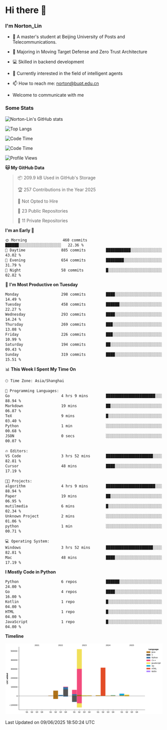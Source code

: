 
# Hi there 👋

### I'm Norton_Lin
- 🏫 A master's student at Beijing University of Posts and Telecommunications.
- 🌱 Majoring in Moving Target Defense and Zero Trust Architecture
- 💻 Skilled in backend development
- 🤖 Currently interested in the field of intelligent agents
- 📫 How to reach me: [norton@bupt.edu.cn](mailto:norton@bupt.edu.cn)

- Welcome to communicate with me

### Some Stats
![Norton-Lin's GitHub stats](https://github-readme-stats.vercel.app/api?username=Norton-Lin&count_private=true&show_icons=true&theme=radical)

![Top Langs](https://github-readme-stats.vercel.app/api/top-langs/?username=Norton-Lin&langs_count=10&layout=compact)

![Code Time](https://github-readme-stats.vercel.app/api/wakatime?username=Norton_Lin)

<!--START_SECTION:waka-->
![Code Time](http://img.shields.io/badge/Code%20Time-981%20hrs%2050%20mins-blue)

![Profile Views](http://img.shields.io/badge/Profile%20Views-0-blue)

**🐱 My GitHub Data** 

> 📦 209.9 kB Used in GitHub's Storage 
 > 
> 🏆 257 Contributions in the Year 2025
 > 
> 🚫 Not Opted to Hire
 > 
> 📜 23 Public Repositories 
 > 
> 🔑 11 Private Repositories 
 > 
**I'm an Early 🐤** 

```text
🌞 Morning                460 commits         ██████░░░░░░░░░░░░░░░░░░░   22.36 % 
🌆 Daytime                885 commits         ███████████░░░░░░░░░░░░░░   43.02 % 
🌃 Evening                654 commits         ████████░░░░░░░░░░░░░░░░░   31.79 % 
🌙 Night                  58 commits          █░░░░░░░░░░░░░░░░░░░░░░░░   02.82 % 
```
📅 **I'm Most Productive on Tuesday** 

```text
Monday                   298 commits         ████░░░░░░░░░░░░░░░░░░░░░   14.49 % 
Tuesday                  458 commits         ██████░░░░░░░░░░░░░░░░░░░   22.27 % 
Wednesday                293 commits         ████░░░░░░░░░░░░░░░░░░░░░   14.24 % 
Thursday                 269 commits         ███░░░░░░░░░░░░░░░░░░░░░░   13.08 % 
Friday                   226 commits         ███░░░░░░░░░░░░░░░░░░░░░░   10.99 % 
Saturday                 194 commits         ██░░░░░░░░░░░░░░░░░░░░░░░   09.43 % 
Sunday                   319 commits         ████░░░░░░░░░░░░░░░░░░░░░   15.51 % 
```


📊 **This Week I Spent My Time On** 

```text
🕑︎ Time Zone: Asia/Shanghai

💬 Programming Languages: 
Go                       4 hrs 9 mins        ██████████████████████░░░   88.94 % 
Markdown                 19 mins             ██░░░░░░░░░░░░░░░░░░░░░░░   06.87 % 
TeX                      9 mins              █░░░░░░░░░░░░░░░░░░░░░░░░   03.40 % 
Python                   1 min               ░░░░░░░░░░░░░░░░░░░░░░░░░   00.68 % 
JSON                     0 secs              ░░░░░░░░░░░░░░░░░░░░░░░░░   00.07 % 

🔥 Editors: 
VS Code                  3 hrs 52 mins       █████████████████████░░░░   82.81 % 
Cursor                   48 mins             ████░░░░░░░░░░░░░░░░░░░░░   17.19 % 

🐱‍💻 Projects: 
algorithm                4 hrs 9 mins        ██████████████████████░░░   88.94 % 
Paper                    19 mins             ██░░░░░░░░░░░░░░░░░░░░░░░   06.95 % 
mutilmedia               6 mins              █░░░░░░░░░░░░░░░░░░░░░░░░   02.34 % 
Unknown Project          2 mins              ░░░░░░░░░░░░░░░░░░░░░░░░░   01.06 % 
python                   1 min               ░░░░░░░░░░░░░░░░░░░░░░░░░   00.71 % 

💻 Operating System: 
Windows                  3 hrs 52 mins       █████████████████████░░░░   82.81 % 
Mac                      48 mins             ████░░░░░░░░░░░░░░░░░░░░░   17.19 % 
```

**I Mostly Code in Python** 

```text
Python                   6 repos             ██████░░░░░░░░░░░░░░░░░░░   24.00 % 
Go                       4 repos             ████░░░░░░░░░░░░░░░░░░░░░   16.00 % 
Kotlin                   1 repo              █░░░░░░░░░░░░░░░░░░░░░░░░   04.00 % 
HTML                     1 repo              █░░░░░░░░░░░░░░░░░░░░░░░░   04.00 % 
JavaScript               1 repo              █░░░░░░░░░░░░░░░░░░░░░░░░   04.00 % 
```



**Timeline**

![Lines of Code chart](https://raw.githubusercontent.com/Norton-Lin/Norton-Lin/main/assets/bar_graph.png)


 Last Updated on 09/06/2025 18:50:24 UTC
<!--END_SECTION:waka-->
